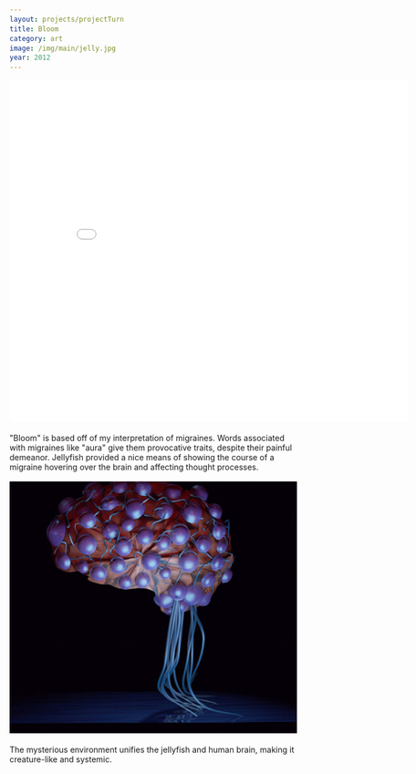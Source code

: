 ```yaml
---
layout: projects/projectTurn
title: Bloom
category: art
image: /img/main/jelly.jpg
year: 2012
---
```


<iframe src="//player.vimeo.com/video/43129196?title=0&amp;byline=0&amp;portrait=0" width="700" height="600" frameborder="0" webkitallowfullscreen mozallowfullscreen allowfullscreen></iframe>

<br>
<br>
"Bloom" is based off of my interpretation of migraines. Words associated with migraines like "aura" give them provocative traits, despite their painful demeanor. Jellyfish provided a nice means of showing the course of a migraine hovering over the brain and affecting thought processes.
<br>
<br>

<img src="/img/jelly.jpg">
<br>
<br>
The mysterious environment unifies the jellyfish and human brain, making it creature-like and systemic.

